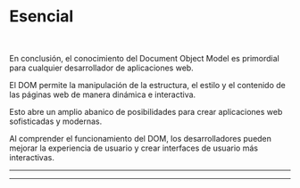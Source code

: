 # **Esencial**

<br>

En conclusión, el conocimiento del Document Object Model es primordial para cualquier desarrollador de aplicaciones web.

El DOM permite la manipulación de la estructura, el estilo y el contenido de las páginas web de manera dinámica e interactiva.

Esto abre un amplio abanico de posibilidades para crear aplicaciones web sofisticadas y modernas.

Al comprender el funcionamiento del DOM, los desarrolladores pueden mejorar la experiencia de usuario y crear interfaces de usuario más interactivas.

---

---